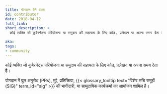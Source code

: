 ```yaml
---
title: योगदान देने वाला 
id: contributor
date: 2018-04-12
full_link: 
short_description: >
  कोई व्यक्ति जो कुबेरनेट्स परियोजना या समुदाय की सहायता के लिए कोड, प्रलेखन या अपना समय देता है।

aka: 
tags:
- community
---
```

 कोई व्यक्ति जो कुबेरनेट्स परियोजना या समुदाय की सहायता के लिए कोड, प्रलेखन या अपना समय देता है।

<!--more--> 

योगदान में पुल अनुरोध (PRs), मुद्दे, प्रतिक्रिया,
{{< glossary_tooltip text="विशेष रुचि समूहों (SIG)" term_id="sig" >}} की भागीदारी, या सामुदायिक कार्यक्रमों का आयोजन शामिल है।


